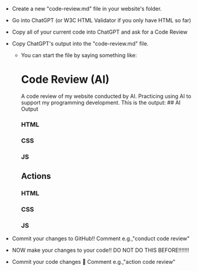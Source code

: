 - Create a new "code-review.md" file in your website's folder. 
- Go into ChatGPT (or W3C HTML Validator if you only have HTML so far)
- Copy all of your current code into ChatGPT and ask for a Code Review
- Copy ChatGPT's output into the "code-review.md" file.
    - You can start the file by saying something like:
        # Code Review (AI)
        A code review of my website conducted by AI. Practicing using AI to support my programming development. This is the output:
        ## AI Output
        ### HTML


        ### CSS


        ### JS


        ## Actions
        ### HTML


        ### CSS


        ### JS

        
- Commit your changes to GitHub!! Comment e.g.,"conduct code review"
- NOW make your changes to your code!! DO NOT DO THIS BEFORE!!!!!!!
- Commit your code changes 🦭 Comment e.g.,"action code review"
